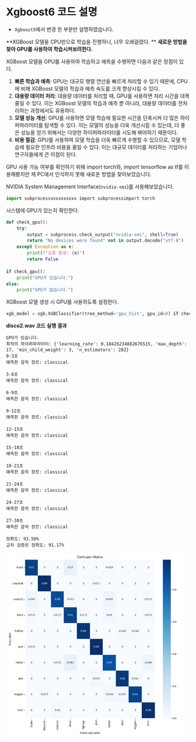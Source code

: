 
# Xgboost6 코드 설명



* `Xgboost5`에서 변경 한 부분만 설명하였습니다.



**XGBoost 모델을 CPU만으로 학습을 진행하니, 너무 오래걸렸다. **
**새로운 방법을 찾아 GPU를 사용하여 학습시켜보려한다.** 



XGBoost 모델을 GPU를 사용하여 학습하고 예측을 수행하면 다음과 같은 장점이 있다.

1. **빠른 학습과 예측**: GPU는 대규모 행렬 연산을 빠르게 처리할 수 있기 때문에, CPU에 비해 XGBoost 모델의 학습과 예측 속도를 크게 향상시킬 수 있다.
2. **대용량 데이터 처리**: 대용량 데이터를 처리할 때, GPU를 사용하면 처리 시간을 대폭 줄일 수 있다. 이는 XGBoost 모델의 학습과 예측 뿐 아니라, 대용량 데이터를 전처리하는 과정에서도 유용하다.
3. **모델 성능 개선**: GPU를 사용하면 모델 학습에 필요한 시간을 단축시켜 더 많은 하이퍼파라미터를 탐색할 수 있다. 이는 모델의 성능을 더욱 개선시킬 수 있는데, 더 좋은 성능을 얻기 위해서는 다양한 하이퍼파라미터를 시도해 봐야하기 때문이다.
4. **비용 절감**: GPU를 사용하여 모델 학습을 더욱 빠르게 수행할 수 있으므로, 모델 학습에 필요한 인프라 비용을 줄일 수 있다. 이는 대규모 데이터를 처리하는 기업이나 연구자들에게 큰 이점이 된다.



GPU 사용 가능 여부를 확인하기 위해 import torch와, import tensorflow as tf를 이용해봤지만 제 PC에서 인식하지 못해 새로운 방법을 찾아보았습니다.



NVIDIA System Management Interface(`nvidia-smi`)를 사용해보았습니다.

```python
import subprocessxxxxxxxxxx import subprocessimport torch
```



시스템에 GPU가 있는지 확인한다.

```python
def check_gpu():
    try:
        output = subprocess.check_output("nvidia-smi", shell=True)
        return "No devices were found" not in output.decode("utf-8")
    except Exception as e:
        print(f"오류 발생: {e}")
        return False

if check_gpu():
    print("GPU가 있습니다.")
else:
    print("GPU가 없습니다.")
```



XGBoost 모델 생성 시 GPU를 사용하도록 설정한다.

```python
xgb_model = xgb.XGBClassifier(tree_method='gpu_hist', gpu_id=0) if check_gpu() else xgb.XGBClassifier()
```







**disco2.wav 코드 실행 결과**

```
GPU가 있습니다.
최적의 하이퍼파라미터: {'learning_rate': 0.18426234882676515, 'max_depth': 17, 'min_child_weight': 3, 'n_estimators': 282}
0-3초
예측한 음악 장르: classical

3-6초
예측한 음악 장르: classical

6-9초
예측한 음악 장르: classical

9-12초
예측한 음악 장르: classical

12-15초
예측한 음악 장르: classical

15-18초
예측한 음악 장르: classical

18-21초
예측한 음악 장르: classical

21-24초
예측한 음악 장르: classical

24-27초
예측한 음악 장르: classical

27-30초
예측한 음악 장르: classical

정확도: 93.50%
교차 검증된 정확도: 91.17%
```

![](https://github.com/ZBDS11ML3/ML_jieun/blob/main/0.Confusion_matrix/Xgboost6_disco2.png)